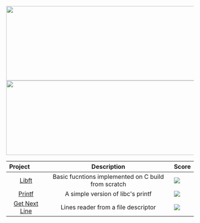 <p align="center">
  <img width="800" height="200" src="https://badge42.herokuapp.com/api/stats/cmanzano?privacyEmail=true"/>
  

  <img width="800" height="200" src="https://1337-readme.vercel.app/api/profile?cursus=42cursus&dark=true&email=hide&login=cmanzano" align = "center"/>

</p>

<table align="center">
    <thead>
        <tr>
          <th align="left"><b>Project</b></th>
          <th align="center"><b>Description</b></th>
          <th align="right"><b>Score</b></th>
        </tr>
    </thead>
    <tbody>
        <tr>
            <td align="center">
              <a href="https://github.com/chriss1245/libft"> Libft </a>
            </td>
            <td align="center">
              Basic fucntions implemented on C build from scratch
            </td>
            <td>
              <img src="https://badge42.herokuapp.com/api/project/cmanzano/Libft">
            </td>
        </tr>
        <tr>
            <td align="center">
              <a href="https://github.com/chriss1245/printf"> Printf </a>
            </td>
            <td align="center">
              A simple version of libc's printf
            </td>
            <td>
              <img src="https://badge42.herokuapp.com/api/project/cmanzano/ft_printf">
            </td>
        </tr>
        <tr>
            <td align="center">
              <a href="https://github.com/chriss1245/get_next_line">Get Next Line</a>
            </td>
            <td align="center">
              Lines reader from a file descriptor
            </td>
            <td>
              <img src="https://badge42.herokuapp.com/api/project/cmanzano/get_next_line">
            </td>
         </tr>
    </tbody>
  
</table>
